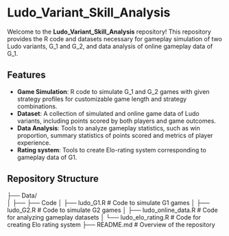 
# Ludo_Variant_Skill_Analysis

Welcome to the **Ludo_Variant_Skill_Analysis** repository! This repository provides the R code and datasets necessary for gameplay simulation of two Ludo variants, G_1 and G_2, and data analysis of online gameplay data of G_1.

## Features

- **Game Simulation**: R code to simulate G_1 and G_2 games with given strategy profiles for customizable game length and strategy combinations.
- **Dataset**: A collection of simulated and online game data of Ludo variants, including points scored by both players and game outcomes.
- **Data Analysis**: Tools to analyze gameplay statistics, such as win proportion, summary statistics of points scored and metrics of player experience.
- **Rating system**: Tools to create Elo-rating system corresponding to gameplay data of G1.


## Repository Structure

├── Data/ <br>
│   ├── 
├── Code
│   ├── ludo_G1.R     # Code to simulate G1 games
│   ├── ludo_G2.R     # Code to simulate G2 games
│   ├── ludo_online_data.R     # Code for analyzing gameplay datasets
│   └── ludo_elo_rating.R      # Code for creating Elo rating system
├── README.md                  # Overview of the repository






